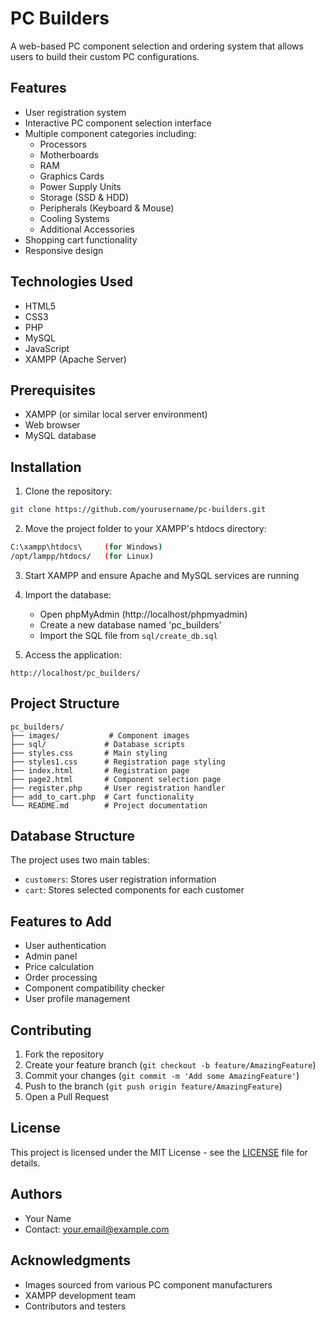 # PC Builders

A web-based PC component selection and ordering system that allows users to build their custom PC configurations.

## Features

- User registration system
- Interactive PC component selection interface
- Multiple component categories including:
  - Processors
  - Motherboards
  - RAM
  - Graphics Cards
  - Power Supply Units
  - Storage (SSD & HDD)
  - Peripherals (Keyboard & Mouse)
  - Cooling Systems
  - Additional Accessories
- Shopping cart functionality
- Responsive design

## Technologies Used

- HTML5
- CSS3
- PHP
- MySQL
- JavaScript
- XAMPP (Apache Server)

## Prerequisites

- XAMPP (or similar local server environment)
- Web browser
- MySQL database

## Installation

1. Clone the repository:
```bash
git clone https://github.com/yourusername/pc-builders.git
```

2. Move the project folder to your XAMPP's htdocs directory:
```bash
C:\xampp\htdocs\     (for Windows)
/opt/lampp/htdocs/   (for Linux)
```

3. Start XAMPP and ensure Apache and MySQL services are running

4. Import the database:
   - Open phpMyAdmin (http://localhost/phpmyadmin)
   - Create a new database named 'pc_builders'
   - Import the SQL file from `sql/create_db.sql`

5. Access the application:
```
http://localhost/pc_builders/
```

## Project Structure

```
pc_builders/
├── images/           # Component images
├── sql/             # Database scripts
├── styles.css       # Main styling
├── styles1.css      # Registration page styling
├── index.html       # Registration page
├── page2.html       # Component selection page
├── register.php     # User registration handler
├── add_to_cart.php  # Cart functionality
└── README.md        # Project documentation
```

## Database Structure

The project uses two main tables:
- `customers`: Stores user registration information
- `cart`: Stores selected components for each customer

## Features to Add

- User authentication
- Admin panel
- Price calculation
- Order processing
- Component compatibility checker
- User profile management

## Contributing

1. Fork the repository
2. Create your feature branch (`git checkout -b feature/AmazingFeature`)
3. Commit your changes (`git commit -m 'Add some AmazingFeature'`)
4. Push to the branch (`git push origin feature/AmazingFeature`)
5. Open a Pull Request

## License

This project is licensed under the MIT License - see the [LICENSE](LICENSE) file for details.

## Authors

- Your Name
- Contact: your.email@example.com

## Acknowledgments

- Images sourced from various PC component manufacturers
- XAMPP development team
- Contributors and testers